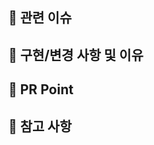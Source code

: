 ## 🌱 관련 이슈

<!-- 관련있는 이슈 번호(#000)을 적어주세요. -->

## 🌱 구현/변경 사항 및 이유

<!-- 구현/변경한 내용과 그 이유를 적어주세요. -->

## 🌱 PR Point

<!-- 리뷰어 분들이 집중적으로 보셨으면 하는 내용을 적어주세요 -->

## 🌱 참고 사항

<!-- 참고할 사항(+스크린샷)이 있다면 적어주세요. -->
